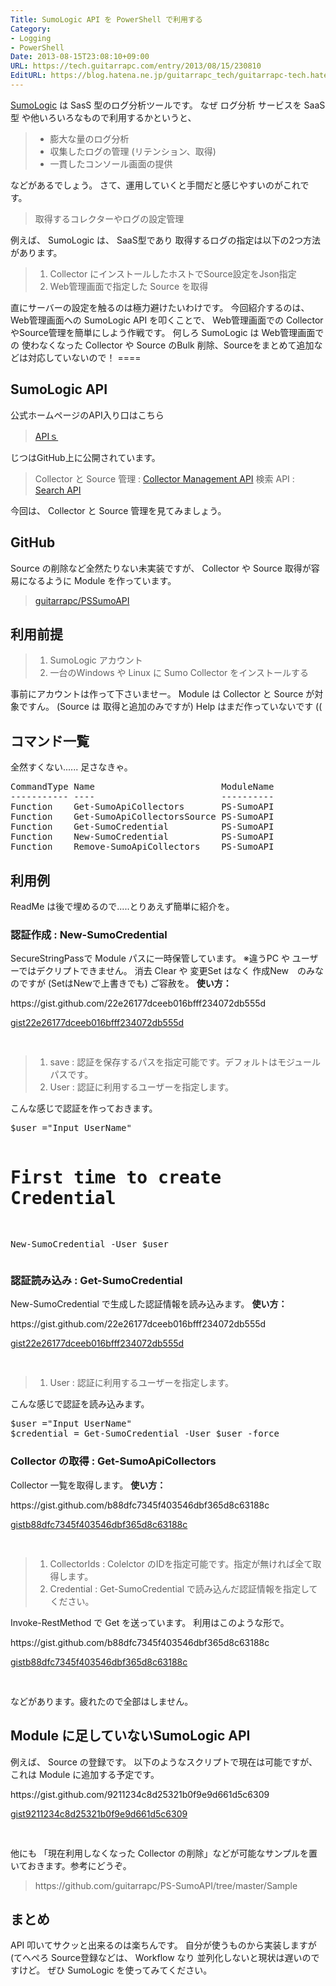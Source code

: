 ```yaml
---
Title: SumoLogic API を PowerShell で利用する
Category:
- Logging
- PowerShell
Date: 2013-08-15T23:08:10+09:00
URL: https://tech.guitarrapc.com/entry/2013/08/15/230810
EditURL: https://blog.hatena.ne.jp/guitarrapc_tech/guitarrapc-tech.hatenablog.com/atom/entry/11696248318757675890
---
```


<p><a href="http://www.sumologic.com/" target="_blank">SumoLogic</a> は SasS 型のログ分析ツールです。 なぜ ログ分析 サービスを SaaS型 や他いろいろなもので利用するかというと、</p>
<blockquote>
<ul>
<li>膨大な量のログ分析</li>
<li>収集したログの管理 (リテンション、取得)</li>
<li>一貫したコンソール画面の提供</li>
</ul>
</blockquote>
<p>などがあるでしょう。 さて、運用していくと手間だと感じやすいのがこれです。</p>
<blockquote>取得するコレクターやログの設定管理</blockquote>
<p>例えば、 SumoLogic は、 SaaS型であり 取得するログの指定は以下の2つ方法があります。</p>
<blockquote>
<ol>
<li>Collector にインストールしたホストでSource設定をJson指定</li>
<li>Web管理画面で指定した Source を取得</li>
</ol>
</blockquote>
<p>直にサーバーの設定を触るのは極力避けたいわけです。 今回紹介するのは、Web管理画面への SumoLogic API を叩くことで、 Web管理画面での Collector やSource管理を簡単にしよう作戦です。 何しろ SumoLogic は Web管理画面での 使わなくなった Collector や Source のBulk 削除、Sourceをまとめて追加などは対応していないので！ ====</p>
<h2>SumoLogic API</h2>
<p>公式ホームページのAPI入り口はこちら</p>
<blockquote><a href="https://support.sumologic.com/forums/21733043-APIs" target="_blank">APIｓ</a></blockquote>
<p>じつはGitHub上に公開されています。</p>
<blockquote>Collector と Source 管理 : <a href="https://github.com/SumoLogic/sumo-api-doc/wiki/collector-management-api" target="_blank">Collector Management API</a> 検索 API : <a href="https://github.com/SumoLogic/sumo-api-doc/wiki/search-api" target="_blank">Search API</a></blockquote>
<p>今回は、 Collector と Source 管理を見てみましょう。</p>
<h2>GitHub</h2>
<p>Source の削除など全然たりない未実装ですが、 Collector や Source 取得が容易になるように Module を作っています。</p>
<blockquote><a href="https://github.com/guitarrapc/PS-SumoAPI" target="_blank">guitarrapc/PSSumoAPI</a></blockquote>
<h2>利用前提</h2>
<blockquote>
<ol>
<li>SumoLogic アカウント</li>
<li>一台のWindows や Linux に Sumo Collector をインストールする</li>
</ol>
</blockquote>
<p>事前にアカウントは作って下さいませー。 Module は Collector と Source が対象ですん。 (Source は 取得と追加のみですが) Help はまだ作っていないです ((</p>
<h2>コマンド一覧</h2>
<p>全然すくない...... 足さなきゃ。</p>
<pre class="brush: powershell">CommandType Name                        ModuleName
----------- ----                        ----------
Function    Get-SumoApiCollectors       PS-SumoAPI
Function    Get-SumoApiCollectorsSource PS-SumoAPI
Function    Get-SumoCredential          PS-SumoAPI
Function    New-SumoCredential          PS-SumoAPI
Function    Remove-SumoApiCollectors    PS-SumoAPI
</pre>
<h2>利用例</h2>
<p>ReadMe は後で埋めるので.....とりあえず簡単に紹介を。</p>
<h3>認証作成 : New-SumoCredential</h3>
<p>SecureStringPassで Module パスに一時保管しています。 ※違うPC や ユーザーではデクリプトできません。 消去 Clear や 変更Set はなく 作成New　のみなのですが (SetはNewで上書きでも) ご容赦を。 <strong>使い方：</strong></p>
<p>https://gist.github.com/22e26177dceeb016bfff234072db555d
<p><a href="https://gist.github.com/22e26177dceeb016bfff234072db555d">gist22e26177dceeb016bfff234072db555d</a></p>
<pre class="brush: powershell"> </pre>
<blockquote>
<ol>
<li>save : 認証を保存するパスを指定可能です。デフォルトはモジュールパスです。</li>
<li>User : 認証に利用するユーザーを指定します。</li>
</ol>
</blockquote>
<p>こんな感じで認証を作っておきます。</p>
<pre class="brush: powershell">$user ="Input UserName"

# First time to create Credential
New-SumoCredential -User $user
</pre>
<h3>認証読み込み : Get-SumoCredential</h3>
<p>New-SumoCredential で生成した認証情報を読み込みます。 <strong>使い方：</strong></p>
<p>https://gist.github.com/22e26177dceeb016bfff234072db555d
<p><a href="https://gist.github.com/22e26177dceeb016bfff234072db555d">gist22e26177dceeb016bfff234072db555d</a></p>
<pre class="brush: powershell"> </pre>
<blockquote>
<ol>
<li>User : 認証に利用するユーザーを指定します。</li>
</ol>
</blockquote>
<p>こんな感じで認証を読み込みます。</p>
<pre class="brush: powershell">$user ="Input UserName"
$credential = Get-SumoCredential -User $user -force
</pre>
<h3>Collector の取得 : Get-SumoApiCollectors</h3>
<p>Collector 一覧を取得します。 <strong>使い方：</strong></p>
<p>https://gist.github.com/b88dfc7345f403546dbf365d8c63188c
<p><a href="https://gist.github.com/b88dfc7345f403546dbf365d8c63188c">gistb88dfc7345f403546dbf365d8c63188c</a></p>
<pre class="brush: powershell"> </pre>
<blockquote>
<ol>
<li>CollectorIds : Colelctor のIDを指定可能です。指定が無ければ全て取得します。</li>
<li>Credential : Get-SumoCredential で読み込んだ認証情報を指定してください。</li>
</ol>
</blockquote>
<p>Invoke-RestMethod で Get を送っています。 利用はこのような形で。</p>
<p>https://gist.github.com/b88dfc7345f403546dbf365d8c63188c
<p><a href="https://gist.github.com/b88dfc7345f403546dbf365d8c63188c">gistb88dfc7345f403546dbf365d8c63188c</a></p>
<pre class="brush: powershell"> </pre>
<p>などがあります。疲れたので全部はしません。</p>
<h2>Module に足していないSumoLogic API</h2>
<p>例えば、 Source の登録です。 以下のようなスクリプトで現在は可能ですが、これは Module に追加する予定です。</p>
<p>https://gist.github.com/9211234c8d25321b0f9e9d661d5c6309
<p><a href="https://gist.github.com/9211234c8d25321b0f9e9d661d5c6309">gist9211234c8d25321b0f9e9d661d5c6309</a></p>
<pre class="brush: powershell"> </pre>
<p>他にも 「現在利用しなくなった Collector の削除」などが可能なサンプルを置いておきます。参考にどうぞ。</p>
<blockquote>https://github.com/guitarrapc/PS-SumoAPI/tree/master/Sample</blockquote>
<h2>まとめ</h2>
<p>API 叩いてサクッと出来るのは楽ちんです。 自分が使うものから実装しますが (てへぺろ Source登録などは、 Workflow なり 並列化しないと現状は遅いのですけど。 ぜひ SumoLogic を使ってみてください。</p>
